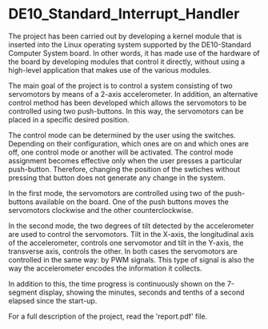 # DE10_Standard_Interrupt_Handler

The project has been carried out by developing a kernel module that is inserted into the Linux operating system supported by the DE10-Standard Computer System board. In other words, it has made use of the hardware of the board by developing modules that control it directly, without using a high-level application that makes use of the various modules.  

The main goal of the project is to control a system consisting of two servomotors by means of a 2-axis accelerometer. In addition, an alternative control method has been developed which allows the servomotors to be controlled using two push-buttons. In this way, the servomotors can be placed in a specific desired position.

The control mode can be determined by the user using the switches. Depending on their configuration, which ones are on and which ones are off, one control mode or another will be activated. The control mode assignment becomes effective only when the user presses a particular push-button. Therefore, changing the position of the swtiches without pressing that button does not generate any change in the system.

In the first mode, the servomotors are controlled using two of the push-buttons available on the board. One of the push buttons moves the servomotors clockwise and the other counterclockwise.

In the second mode, the two degrees of tilt detected by the accelerometer are used to control the servomotors. Tilt in the X-axis, the longitudinal axis of the accelerometer, controls one servomotor and tilt in the Y-axis, the transverse axis, controls the other. In both cases the servomotors are controlled in the same way: by PWM signals. This type of signal is also the way the accelerometer encodes the information it collects. 

In addition to this, the time progress is continuously shown on the 7-segment display, showing the minutes, seconds and tenths of a second elapsed since the start-up.

For a full description of the project, read the 'report.pdf' file.
 
